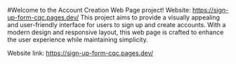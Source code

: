 #Welcome to the Account Creation Web Page project! 
Website: https://sign-up-form-cqc.pages.dev/
This project aims to provide a visually appealing and user-friendly interface for users to sign up and create accounts. 
With a modern design and responsive layout, this web page is crafted to enhance the user experience while maintaining simplicity.

Website link:
https://sign-up-form-cqc.pages.dev/

